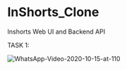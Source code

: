 # InShorts_Clone
Inshorts Web UI and Backend API


TASK 1:

![WhatsApp-Video-2020-10-15-at-110](https://user-images.githubusercontent.com/45727065/96082820-8fe87380-0ed9-11eb-9613-87cd9709723a.gif)

